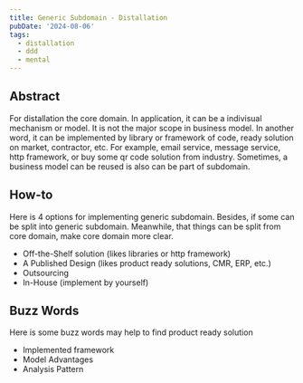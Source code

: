 ```yaml
---
title: Generic Subdomain - Distallation
pubDate: '2024-08-06'
tags: 
  - distallation
  - ddd
  - mental
---
```



Abstract
---
For distallation the core domain. In application, it can be a indivisual mechanism or model. It is not the major scope in business model. In another word, it can be implemented by library or framework of code, ready solution on market, contractor, etc. For example, email service, message service, http framework, or buy some qr code solution from industry. Sometimes, a business model can be reused is also can be part of subdomain.


How-to
---
Here is 4 options for implementing generic subdomain. Besides, if some can be split into generic subdomain. Meanwhile, that things can be split from core domain, make core domain more clear.

- Off-the-Shelf solution (likes libraries or http framework)
- A Published Design (likes product ready solutions, CMR, ERP, etc.)
- Outsourcing
- In-House (implement by yourself)


Buzz Words
---
Here is some buzz words may help to find product ready solution
- Implemented framework
- Model Advantages
- Analysis Pattern

